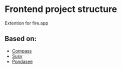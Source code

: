 Frontend project structure
===
Extention for fire.app

Based on:
---
* [Compass](http://compass-style.org/)
* [Susy](http://susy.oddbird.net/)
* [Pondasee](https://github.com/tokokoo/pondasee)